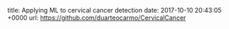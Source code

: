 title:  Applying ML to cervical cancer detection
date:   2017-10-10 20:43:05 +0000
url: https://github.com/duarteocarmo/CervicalCancer
